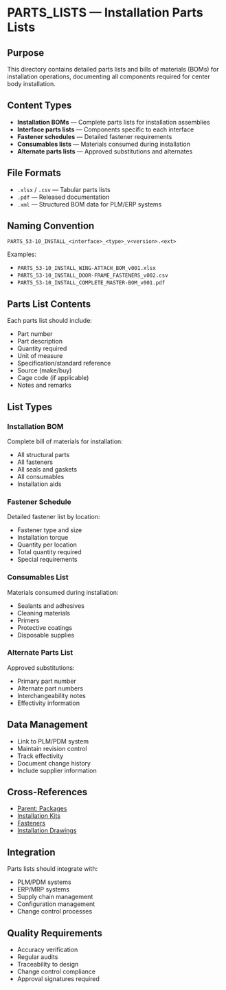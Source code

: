 # PARTS_LISTS — Installation Parts Lists

## Purpose

This directory contains detailed parts lists and bills of materials (BOMs) for installation operations, documenting all components required for center body installation.

## Content Types

- **Installation BOMs** — Complete parts lists for installation assemblies
- **Interface parts lists** — Components specific to each interface
- **Fastener schedules** — Detailed fastener requirements
- **Consumables lists** — Materials consumed during installation
- **Alternate parts lists** — Approved substitutions and alternates

## File Formats

- `.xlsx` / `.csv` — Tabular parts lists
- `.pdf` — Released documentation
- `.xml` — Structured BOM data for PLM/ERP systems

## Naming Convention

```
PARTS_53-10_INSTALL_<interface>_<type>_v<version>.<ext>
```

Examples:
- `PARTS_53-10_INSTALL_WING-ATTACH_BOM_v001.xlsx`
- `PARTS_53-10_INSTALL_DOOR-FRAME_FASTENERS_v002.csv`
- `PARTS_53-10_INSTALL_COMPLETE_MASTER-BOM_v001.pdf`

## Parts List Contents

Each parts list should include:
- Part number
- Part description
- Quantity required
- Unit of measure
- Specification/standard reference
- Source (make/buy)
- Cage code (if applicable)
- Notes and remarks

## List Types

### Installation BOM
Complete bill of materials for installation:
- All structural parts
- All fasteners
- All seals and gaskets
- All consumables
- Installation aids

### Fastener Schedule
Detailed fastener list by location:
- Fastener type and size
- Installation torque
- Quantity per location
- Total quantity required
- Special requirements

### Consumables List
Materials consumed during installation:
- Sealants and adhesives
- Cleaning materials
- Primers
- Protective coatings
- Disposable supplies

### Alternate Parts List
Approved substitutions:
- Primary part number
- Alternate part numbers
- Interchangeability notes
- Effectivity information

## Data Management

- Link to PLM/PDM system
- Maintain revision control
- Track effectivity
- Document change history
- Include supplier information

## Cross-References

- [Parent: Packages](../README.md)
- [Installation Kits](../KITS/README.md)
- [Fasteners](../../FASTENERS/README.md)
- [Installation Drawings](../../DRAWINGS/README.md)

## Integration

Parts lists should integrate with:
- PLM/PDM systems
- ERP/MRP systems
- Supply chain management
- Configuration management
- Change control processes

## Quality Requirements

- Accuracy verification
- Regular audits
- Traceability to design
- Change control compliance
- Approval signatures required
